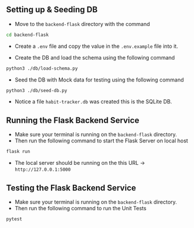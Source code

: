 ## Setting up & Seeding DB

- Move to the `backend-flask` directory with the command

```bash
cd backend-flask
```

- Create a `.env` file and copy the value in the `.env.example` file into it.

- Create the DB and load the schema using the following command

```bash
python3 ./db/load-schema.py
```

- Seed the DB with Mock data for testing using the following command

```bash
python3 ./db/seed-db.py
```

- Notice a file `habit-tracker.db` was created this is the SQLite DB.

## Running the Flask Backend Service

- Make sure your terminal is running on the `backend-flask` directory.
- Then run the following command to start the Flask Server on local host

```bash
flask run
```

- The local server should be running on the this URL -> `http://127.0.0.1:5000`

## Testing the Flask Backend Service

- Make sure your terminal is running on the `backend-flask` directory.
- Then run the following command to run the Unit Tests

```bash
pytest
```
